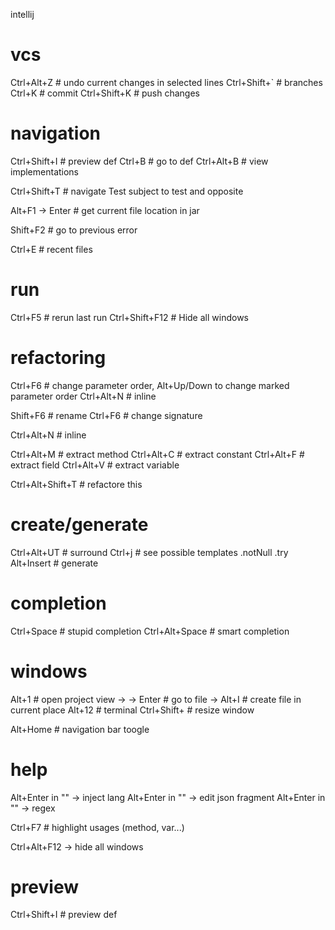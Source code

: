 intellij

# vcs

Ctrl+Alt+Z # undo current changes in selected lines
Ctrl+Shift+` # branches
Ctrl+K # commit
Ctrl+Shift+K # push changes

# navigation

Ctrl+Shift+I # preview def
Ctrl+B # go to def
Ctrl+Alt+B # view implementations

Ctrl+Shift+T # navigate Test subject to test and opposite

Alt+F1 -> Enter # get current file location in jar

Shift+F2 # go to previous error

Ctrl+E # recent files


# run

Ctrl+F5 # rerun last run
Ctrl+Shift+F12 # Hide all windows

# refactoring

Ctrl+F6 # change parameter order, Alt+Up/Down to change marked parameter order
Ctrl+Alt+N # inline

Shift+F6 # rename
Ctrl+F6 # change signature

Ctrl+Alt+N # inline

Ctrl+Alt+M # extract method
Ctrl+Alt+C # extract constant
Ctrl+Alt+F # extract field
Ctrl+Alt+V # extract variable

Ctrl+Alt+Shift+T # refactore this

# create/generate

Ctrl+Alt+UT # surround
Ctrl+j # see possible templates
<anyVar>.notNull<tab>
		.try<tab>
Alt+Insert # generate

# completion

Ctrl+Space # stupid completion
Ctrl+Alt+Space # smart completion

# windows

Alt+1 # open project view
	-> <type> -> Enter # go to file
	-> Alt+I # create file in current place
Alt+12 # terminal
Ctrl+Shift+<arrow> # resize window

Alt+Home # navigation bar toogle

# help

Alt+Enter in "" -> inject lang
Alt+Enter in "" -> edit json fragment
Alt+Enter in "" -> regex

Ctrl+F7 # highlight usages (method, var...)

Ctrl+Alt+F12 -> hide all windows

# preview 

Ctrl+Shift+I # preview def
